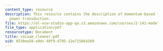 ```yaml
---
content_type: resource
description: This resource contains the description of momentum-based fluid-mechanical
  power transduction.
file: https://ol-ocw-studio-app-qa.s3.amazonaws.com/courses/2-141-modeling-and-simulation-of-dynamic-systems-fall-2006/8539ea58a9dc40f9d79512e715864269_vacuum_cleaner.pdf
file_type: application/pdf
resourcetype: Document
title: vacuum_cleaner.pdf
uid: 8539ea58-a9dc-40f9-d795-12e715864269
---
```


